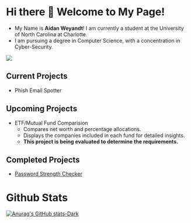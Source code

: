 # Hi there 👋 Welcome to My Page!
 - My Name is **Aidan Weyandt**! I am currently a student at the University of North Carolina at Charlotte.
 - I am pursuing a degree in Computer Science, with a concentration in Cyber-Security.

![](https://komarev.com/ghpvc/?username=aweyandt)

## Current Projects
 - Phish Email Spotter
## Upcoming Projects 
 - ETF/Mutual Fund Comparision 
   - Compares net worth and percentage allocations.
   -  Displays the companies included in each fund for detailed insights.
    -  **This project is being evaluated to determine the requirements.**

## Completed Projects
- [Password Strength Checker](**./Cyber-Sec/PSW%20Strength%20Checker%20Overview.md**)



# Github Stats
[![Anurag's GitHub stats-Dark](https://github-readme-stats.vercel.app/api?username=aweyandt&hide=prs,issues&theme=dark#gh-dark-mode-only)](https://github.com/aweyandt/github-readme-stats#gh-dark-mode-only)

